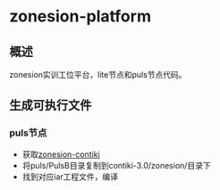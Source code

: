 # zonesion-platform
## 概述
zonesion实训工位平台，lite节点和puls节点代码。
## 生成可执行文件
### puls节点
- 获取[zonesion-contiki](https://github.com/York-Fu/zonesion-contiki)
- 将puls/PulsB目录复制到contiki-3.0/zonesion/目录下
- 找到对应iar工程文件，编译

